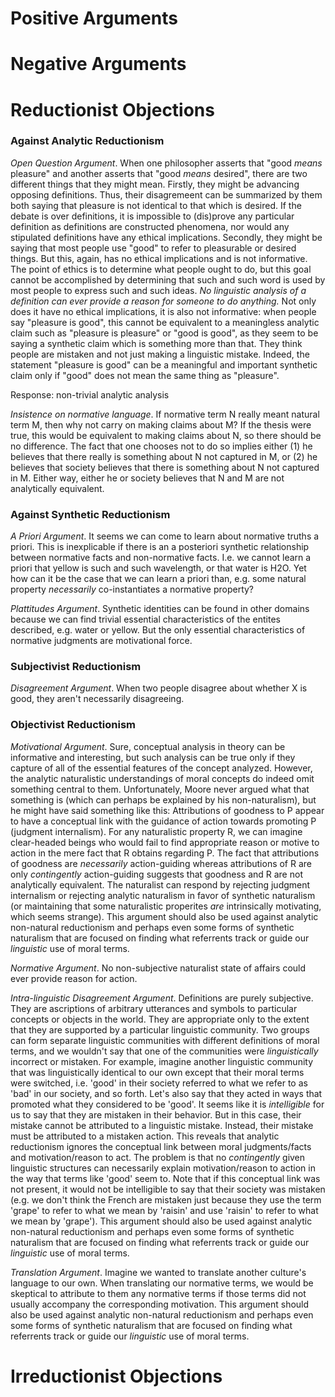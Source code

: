 # Positive Arguments

# Negative Arguments

# Reductionist Objections

### Against Analytic Reductionism

*Open Question Argument*. When one philosopher asserts that "good *means* pleasure" and another asserts that "good *means* desired", there are two different things that they might mean. Firstly, they might be advancing opposing definitions. Thus, their disagremeent can be summarized by them both saying that pleasure is not identical to that which is desired. If the debate is over definitions, it is impossible to (dis)prove any particular definition as definitions are constructed phenomena, nor would any stipulated definitions have any ethical implications. Secondly, they might be saying that most people use "good" to refer to pleasurable or desired things. But this, again, has no ethical implications and is not informative. The point of ethics is to determine what people ought to do, but this goal cannot be accomplished by determining that such and such word is used by most people to express such and such ideas. *No linguistic analysis of a definition can ever provide a reason for someone to do anything.* Not only does it have no ethical implications, it is also not informative: when people say "pleasure is good", this cannot be equivalent to a meaningless analytic claim such as "pleasure is pleasure" or "good is good", as they seem to be saying a synthetic claim which is something more than that. They think people are mistaken and not just making a linguistic mistake. Indeed, the statement "pleasure is good" can be a meaningful and important synthetic claim only if "good" does not mean the same thing as "pleasure". 

Response: non-trivial analytic analysis

*Insistence on normative language*. If normative term N really meant natural term M, then why not carry on making claims about M? If the thesis were true, this would be equivalent to making claims about N, so there should be no difference. The fact that one chooses not to do so implies either (1) he believes that there really is something about N not captured in M, or (2) he believes that society believes that there is something about N not captured in M. Either way, either he or society believes that N and M are not analytically equivalent.

### Against Synthetic Reductionism

*A Priori Argument*. It seems we can come to learn about normative truths a priori. This is inexplicable if there is an a posteriori synthetic relationship between normative facts and non-normative facts. I.e. we cannot learn a priori that yellow is such and such wavelength, or that water is H2O. Yet how can it be the case that we can learn a priori than, e.g. some natural property *necessarily* co-instantiates a normative property? 

*Plattitudes Argument*. Synthetic identities can be found in other domains because we can find trivial essential characteristics of the entites described, e.g. water or yellow. But the only essential characteristics of normative judgments are motivational force.

### Subjectivist Reductionism

*Disagreement Argument*. When two people disagree about whether X is good, they aren't necessarily disagreeing.

### Objectivist Reductionism

*Motivational Argument*. Sure, conceptual analysis in theory can be informative and interesting, but such analysis can be true only if they capture of all of the essential features of the concept analyzed. However, the analytic naturalistic understandings of moral concepts do indeed omit something central to them. Unfortunately, Moore never argued what that something is (which can perhaps be explained by his non-naturalism), but he might have said something like this: Attributions of goodness to P appear to have a conceptual link with the guidance of action towards promoting P (judgment internalism). For any naturalistic property R, we can imagine clear-headed beings who would fail to find appropriate reason or motive to action in the mere fact that R obtains regarding P. The fact that attributions of goodness are *necessarily* action-guiding whereas attributions of R are only *contingently* action-guiding suggests that goodness and R are not analytically equivalent. The naturalist can respond by rejecting judgment internalism or rejecting analytic naturalism in favor of synthetic naturalism (or maintaining that some naturalistic properites *are* intrinsically motivating, which seems strange). This argument should also be used against analytic non-natural reductionism and perhaps even some forms of synthetic naturalism that are focused on finding what referrents track or guide our *linguistic* use of moral terms.

*Normative Argument*. No non-subjective naturalist state of affairs could ever provide reason for action.

*Intra-linguistic Disagreement Argument*. Definitions are purely subjective. They are ascriptions of arbitrary utterances and symbols to particular concepts or objects in the world. They are appropriate only to the extent that they are supported by a particular linguistic community. Two groups can form separate linguistic communities with different definitions of moral terms, and we wouldn't say that one of the communities were *linguistically* incorrect or mistaken. For example, imagine another linguistic community that was linguistically identical to our own except that their moral terms were switched, i.e. 'good' in their society referred to what we refer to as 'bad' in our society, and so forth. Let's also say that they acted in ways that promoted what they considered to be 'good'. It seems like it is *intelligible* for us to say that they are mistaken in their behavior. But in this case, their mistake cannot be attributed to a linguistic mistake. Instead, their mistake must be attributed to a mistaken action. This reveals that analytic reductionism ignores the conceptual link between moral judgments/facts and motivation/reason to act. The problem is that no *contingently* given linguistic structures can necessarily explain motivation/reason to action in the way that terms like 'good' seem to. Note that if this conceptual link was not present, it would not be intelligible to say that their society was mistaken (e.g. we don't think the French are mistaken just because they use the term 'grape' to refer to what we mean by 'raisin' and use 'raisin' to refer to what we mean by 'grape'). This argument should also be used against analytic non-natural reductionism and perhaps even some forms of synthetic naturalism that are focused on finding what referrents track or guide our *linguistic* use of moral terms.

*Translation Argument*. Imagine we wanted to translate another culture's language to our own. When translating our normative terms, we would be skeptical to attribute to them any normative terms if those terms did not usually accompany the corresponding motivation. This argument should also be used against analytic non-natural reductionism and perhaps even some forms of synthetic naturalism that are focused on finding what referrents track or guide our *linguistic* use of moral terms.

# Irreductionist Objections